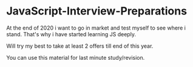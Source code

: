 # JavaScript-Interview-Preparations

At the end of 2020 i want to go in market and test myself to see where i stand. 
That's why i have started learning JS deeply.

Will try my best to take at least 2 offers till end of this year.


You can use this material for last minute study/revision.
